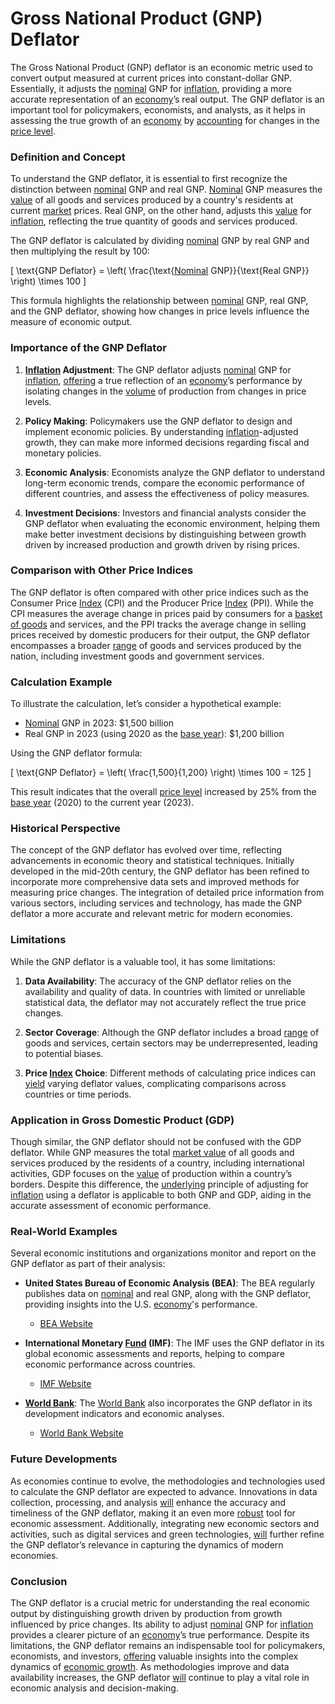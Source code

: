 # Gross National Product (GNP) Deflator

The Gross National Product (GNP) deflator is an economic metric used to convert output measured at current prices into constant-dollar GNP. Essentially, it adjusts the [nominal](../n/nominal.md) GNP for [inflation](../i/inflation.md), providing a more accurate representation of an [economy](../e/economy.md)’s real output. The GNP deflator is an important tool for policymakers, economists, and analysts, as it helps in assessing the true growth of an [economy](../e/economy.md) by [accounting](../a/accounting.md) for changes in the [price level](../p/price_level.md).

### Definition and Concept

To understand the GNP deflator, it is essential to first recognize the distinction between [nominal](../n/nominal.md) GNP and real GNP. [Nominal](../n/nominal.md) GNP measures the [value](../v/value.md) of all goods and services produced by a country's residents at current [market](../m/market.md) prices. Real GNP, on the other hand, adjusts this [value](../v/value.md) for [inflation](../i/inflation.md), reflecting the true quantity of goods and services produced. 

The GNP deflator is calculated by dividing [nominal](../n/nominal.md) GNP by real GNP and then multiplying the result by 100:

\[ \text{GNP Deflator} = \left( \frac{\text{[Nominal](../n/nominal.md) GNP}}{\text{Real GNP}} \right) \times 100 \]

This formula highlights the relationship between [nominal](../n/nominal.md) GNP, real GNP, and the GNP deflator, showing how changes in price levels influence the measure of economic output.

### Importance of the GNP Deflator

1. **[Inflation](../i/inflation.md) Adjustment**: The GNP deflator adjusts [nominal](../n/nominal.md) GNP for [inflation](../i/inflation.md), [offering](../o/offering.md) a true reflection of an [economy](../e/economy.md)’s performance by isolating changes in the [volume](../v/volume.md) of production from changes in price levels.

2. **Policy Making**: Policymakers use the GNP deflator to design and implement economic policies. By understanding [inflation](../i/inflation.md)-adjusted growth, they can make more informed decisions regarding fiscal and monetary policies.

3. **Economic Analysis**: Economists analyze the GNP deflator to understand long-term economic trends, compare the economic performance of different countries, and assess the effectiveness of policy measures.

4. **Investment Decisions**: Investors and financial analysts consider the GNP deflator when evaluating the economic environment, helping them make better investment decisions by distinguishing between growth driven by increased production and growth driven by rising prices.

### Comparison with Other Price Indices

The GNP deflator is often compared with other price indices such as the Consumer Price [Index](../i/index.md) (CPI) and the Producer Price [Index](../i/index.md) (PPI). While the CPI measures the average change in prices paid by consumers for a [basket of goods](../b/basket_of_goods.md) and services, and the PPI tracks the average change in selling prices received by domestic producers for their output, the GNP deflator encompasses a broader [range](../r/range.md) of goods and services produced by the nation, including investment goods and government services.

### Calculation Example

To illustrate the calculation, let’s consider a hypothetical example:

- [Nominal](../n/nominal.md) GNP in 2023: $1,500 billion
- Real GNP in 2023 (using 2020 as the [base year](../b/base_year.md)): $1,200 billion

Using the GNP deflator formula:

\[ \text{GNP Deflator} = \left( \frac{1,500}{1,200} \right) \times 100 = 125 \]

This result indicates that the overall [price level](../p/price_level.md) increased by 25% from the [base year](../b/base_year.md) (2020) to the current year (2023).

### Historical Perspective

The concept of the GNP deflator has evolved over time, reflecting advancements in economic theory and statistical techniques. Initially developed in the mid-20th century, the GNP deflator has been refined to incorporate more comprehensive data sets and improved methods for measuring price changes. The integration of detailed price information from various sectors, including services and technology, has made the GNP deflator a more accurate and relevant metric for modern economies.

### Limitations

While the GNP deflator is a valuable tool, it has some limitations:

1. **Data Availability**: The accuracy of the GNP deflator relies on the availability and quality of data. In countries with limited or unreliable statistical data, the deflator may not accurately reflect the true price changes.

2. **Sector Coverage**: Although the GNP deflator includes a broad [range](../r/range.md) of goods and services, certain sectors may be underrepresented, leading to potential biases.

3. **Price [Index](../i/index.md) Choice**: Different methods of calculating price indices can [yield](../y/yield.md) varying deflator values, complicating comparisons across countries or time periods.

### Application in Gross Domestic Product (GDP)

Though similar, the GNP deflator should not be confused with the GDP deflator. While GNP measures the total [market value](../m/market_value.md) of all goods and services produced by the residents of a country, including international activities, GDP focuses on the [value](../v/value.md) of production within a country’s borders. Despite this difference, the [underlying](../u/underlying.md) principle of adjusting for [inflation](../i/inflation.md) using a deflator is applicable to both GNP and GDP, aiding in the accurate assessment of economic performance.

### Real-World Examples

Several economic institutions and organizations monitor and report on the GNP deflator as part of their analysis:

- **United States Bureau of Economic Analysis (BEA)**: The BEA regularly publishes data on [nominal](../n/nominal.md) and real GNP, along with the GNP deflator, providing insights into the U.S. [economy](../e/economy.md)'s performance. 
  - [BEA Website](https://www.bea.gov/)
  
- **International Monetary [Fund](../f/fund.md) (IMF)**: The IMF uses the GNP deflator in its global economic assessments and reports, helping to compare economic performance across countries.
  - [IMF Website](https://www.imf.org/)
  
- **[World Bank](../w/world_bank.md)**: The [World Bank](../w/world_bank.md) also incorporates the GNP deflator in its development indicators and economic analyses.
  - [World Bank Website](https://www.worldbank.org/)

### Future Developments

As economies continue to evolve, the methodologies and technologies used to calculate the GNP deflator are expected to advance. Innovations in data collection, processing, and analysis [will](../w/will.md) enhance the accuracy and timeliness of the GNP deflator, making it an even more [robust](../r/robust.md) tool for economic assessment. Additionally, integrating new economic sectors and activities, such as digital services and green technologies, [will](../w/will.md) further refine the GNP deflator’s relevance in capturing the dynamics of modern economies.

### Conclusion

The GNP deflator is a crucial metric for understanding the real economic output by distinguishing growth driven by production from growth influenced by price changes. Its ability to adjust [nominal](../n/nominal.md) GNP for [inflation](../i/inflation.md) provides a clearer picture of an [economy](../e/economy.md)’s true performance. Despite its limitations, the GNP deflator remains an indispensable tool for policymakers, economists, and investors, [offering](../o/offering.md) valuable insights into the complex dynamics of [economic growth](../e/economic_growth.md). As methodologies improve and data availability increases, the GNP deflator [will](../w/will.md) continue to play a vital role in economic analysis and decision-making.